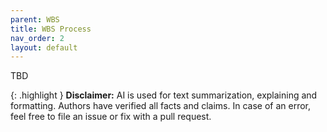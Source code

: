```yaml
---
parent: WBS
title: WBS Process
nav_order: 2
layout: default
---
```


TBD



{: .highlight }
**Disclaimer:** AI is used for text summarization, explaining and formatting. Authors have verified all facts and claims. In case of an error, feel free to file an issue or fix with a pull request.
